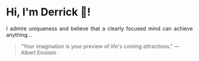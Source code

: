 # Hi, I'm Derrick 👋!
<p align="justify">I admire uniqueness and believe that a clearly focused mind can achieve anything...</p> 
<!-- #quote-start -->
<blockquote>&ldquo;Your imagination is your preview of life's coming attractions.&rdquo; &mdash; <footer>Albert Einstein</footer></blockquote>
<!-- #quote-end -->
